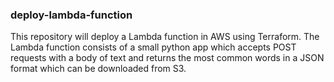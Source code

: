 ### deploy-lambda-function
This repository will deploy a Lambda function in AWS using Terraform.
The Lambda function consists of a small python app which accepts POST requests with a body of text and returns the most common words in a JSON format which can be downloaded from S3.
